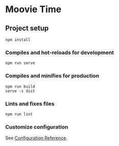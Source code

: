 # Moovie Time

## Project setup
```
npm install
```

### Compiles and hot-reloads for development
```
npm run serve
```

### Compiles and minifies for production
```
npm run build
serve -s dist
```

### Lints and fixes files
```
npm run lint
```

### Customize configuration
See [Configuration Reference](https://cli.vuejs.org/config/).
